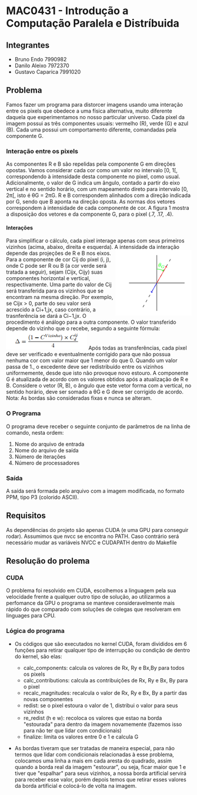 # MAC0431 - Introdução a Computação Paralela e Distríbuida

## Integrantes     
* Bruno Endo              7990982
* Danilo Aleixo           7972370
* Gustavo Caparica        7991020

## Problema ## 

Famos fazer um programa para distorcer imagens usando uma interação entre os pixels que obedece a uma física alternativa, muito diferente daquela
que experimentamos no nosso particular universo.
Cada pixel da imagem possui as três componentes usuais: vermelho (R), verde (G) e azul (B). Cada uma possui um comportamento diferente, comandadas
pela componente G.

### Interação entre os pixels ###
As componentes R e B são repelidas pela componente G em direções opostas.
Vamos considerar cada cor como um valor no intervalo [0, 1[, correspondendo à intensidade desta componente no pixel, como usual.
Adicionalmente, o valor de G indica um ângulo, contado a partir do eixo vertical e no sentido horário, com um mapeamento direto para intervalo [0, 2π[, isto é θG = 2πG.
R e B correspondem alinhados com a direção indicada por G, sendo que B aponta na direção oposta. As normas dos vetores correspondem à intensidade de cada componente de cor.
A figura 1 mostra a disposição dos vetores e da componente G, para o pixel (.7, .17, .4).

#### Interações ####
Para simplificar o cálculo, cada pixel interage apenas com seus primeiros vizinhos (acima, abaixo, direita e esquerda). A intensidade da interação
depende das projeções de R e B nos eixos.
<img align="right" src="/componentes.png">
Para a componente de cor Cij do pixel (i, j), onde C pode ser R ou B (a cor verde será tratada a seguir), sejam (Cijx, Cijy) suas componentes horizontal e vertical, respectivamente.
Uma parte do valor de Cij será transferida para os vizinhos que se encontram na mesma direção. Por exemplo, se Cijx > 0, parte do seu valor será acrescido a Ci+1,jx, caso contrário, a trasnferência se dará a Ci−1,jx. O procedimento é análogo para a outra componente.
O valor transferido depende do vizinho que o recebe, segundo a seguinte fórmula:
![Imagem](/equacao.png)
Após todas as transferências, cada pixel deve ser verificado e eventualmente corrigido para que não possua nenhuma cor com valor maior que 1 menor do que 0. Quando um valor passa de 1., o excedente deve ser redistribuído entre os vizinhos uniformemente, desde que isto não provoque novo estouro.
A componente G é atualizada de acordo com os valores obtidos após a atualização de R e B. Considere o vetor (R, B), o ângulo que este vetor forma com a vertical, no sentido horário, deve ser somado a θG e G deve ser corrigido de acordo.
Nota: As bordas são consideradas fixas e nunca se alteram.

### O Programa ###
O programa deve receber o seguinte conjunto de parâmetros de na linha de comando, nesta ordem:
1. Nome do arquivo de entrada
2. Nome do arquivo de saída
3. Número de iterações
4. Número de processadores

### Saída ###
A saída será formada pelo arquivo com a imagem modificada, no formato PPM, tipo P3 (colorido ASCII).

## Requisitos
As dependências do projeto são apenas CUDA (e uma GPU para conseguir rodar).
Assumimos que nvcc se encontra no PATH. Caso contrário será necessário mudar as variáveis NVCC e CUDAPATH dentro do Makefile

## Resolução do prolema

### CUDA

O problema foi resolvido em CUDA, escolhemos a linguagem pela sua velocidade frente a qualquer outro tipo de solução, ao utilizarmos a perfomance da GPU o programa se manteve consideravelmente mais rápido do que comparado com soluções de colegas que resolveram em linguages para CPU.

### Lógica do programa

* Os códigos que são executados no kernel CUDA, foram divididos em 6 funções para retirar qualquer tipo de interrupção ou condição de dentro do kernel, são elas:
   - calc_components: calcula os valores de Rx, Ry e Bx,By para todos os pixels
   - calc_contributions: calcula as contribuições de Rx, Ry e Bx, By para o pixel
   - recalc_magnitudes: recalcula o valor de Rx, Ry e Bx, By a partir das novas componentes
   - redist: se o pixel estoura o valor de 1, distribui o valor para seus vizinhos
   - re_redist (h e w): recoloca os valores que estao na borda "estourada" para dentro da imagem novamemente (fazemos isso para não ter que lidar com condicionais)
   - finalize: limita os valores entre 0 e 1 e calcula G
   
* As bordas tiveram que ser tratadas de maneira especial, para não termos que lidar com condicionais relacionadas à esse problema, colocamos uma linha a mais em cada aresta do quadrado, assim quando a borda real da imagem "estourar", ou seja, ficar maior que 1 e tiver que "espalhar" para seus vizinhos, a nossa borda artificial servirá para receber esse valor, porém depois temos que retirar esses valores da borda artificial e colocá-lo de volta na imagem.
   
 

